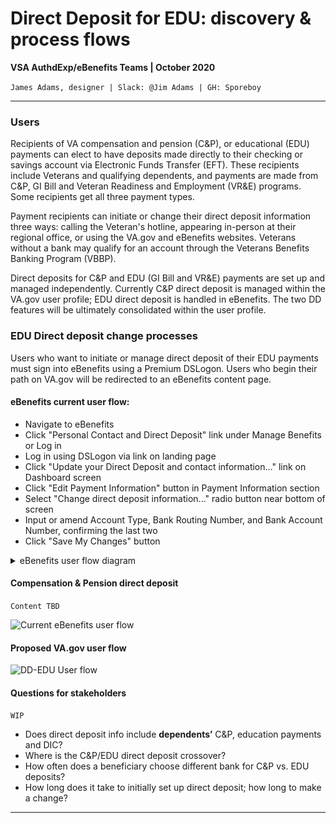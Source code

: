 # Direct Deposit for EDU: discovery & process flows
**VSA AuthdExp/eBenefits Teams | October 2020**

`James Adams, designer | Slack: @Jim Adams | GH: Sporeboy`

---

### Users
Recipients of VA compensation and pension (C&P), or educational (EDU) payments can elect to have deposits made directly to their checking or savings account via Electronic Funds Transfer (EFT). These recipients include Veterans and qualifying dependents, and payments are made from C&P, GI Bill and Veteran Readiness and Employment (VR&E) programs. Some recipients get all three payment types.

Payment recipients can initiate or change their direct deposit information three ways: calling the Veteran's hotline, appearing in-person at their regional office, or using the VA.gov and eBenefits websites. Veterans without a bank may qualify for an account through the Veterans Benefits Banking Program (VBBP).

Direct deposits for C&P and EDU (GI Bill and VR&E) payments are set up and managed independently. Currently C&P direct deposit is managed within the VA.gov user profile; EDU direct deposit is handled in eBenefits. The two DD features will be ultimately consolidated within the user profile.

### EDU Direct deposit change processes
Users who want to initiate or manage direct deposit of their EDU payments must sign into eBenefits using a Premium DSLogon. Users who begin their path on VA.gov will be redirected to an eBenefits content page. 

#### eBenefits current user flow:

- Navigate to eBenefits
- Click "Personal Contact and Direct Deposit" link under Manage Benefits or Log in
- Log in using DSLogon via link on landing page
- Click "Update your Direct Deposit and contact information..." link on Dashboard screen
- Click "Edit Payment Information" button in Payment Information section
- Select "Change direct deposit information..." radio button near bottom of screen
- Input or amend Account Type, Bank Routing Number, and Bank Account Number, confirming the last two
- Click "Save My Changes" button

<details>
  <summary>eBenefits user flow diagram</summary>
  
  ![Current eBenefits user flow](https://github.com/department-of-veterans-affairs/va.gov-team/blob/master/products/identity-personalization/direct-deposit/edu-direct-deposit/design/DD_EDU_Breakdown_1.png)
  
</details>

#### Compensation & Pension direct deposit
`Content TBD`


![Current eBenefits user flow]()

#### Proposed VA.gov user flow
![DD-EDU User flow]()

#### Questions for stakeholders
`WIP`
- Does direct deposit info include **dependents’** C&P, education payments and DIC?
- Where is the C&P/EDU direct deposit crossover?
- How often does a beneficiary choose different bank for C&P vs. EDU deposits?
- How long does it take to initially set up direct deposit; how long to make a change?

---
